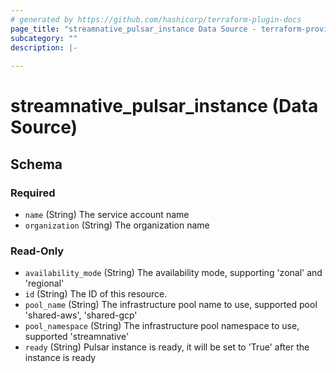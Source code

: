 ```yaml
---
# generated by https://github.com/hashicorp/terraform-plugin-docs
page_title: "streamnative_pulsar_instance Data Source - terraform-provider-streamnative"
subcategory: ""
description: |-
  
---
```


# streamnative_pulsar_instance (Data Source)





<!-- schema generated by tfplugindocs -->
## Schema

### Required

- `name` (String) The service account name
- `organization` (String) The organization name

### Read-Only

- `availability_mode` (String) The availability mode, supporting 'zonal' and 'regional'
- `id` (String) The ID of this resource.
- `pool_name` (String) The infrastructure pool name to use, supported pool 'shared-aws', 'shared-gcp'
- `pool_namespace` (String) The infrastructure pool namespace to use, supported 'streamnative'
- `ready` (String) Pulsar instance is ready, it will be set to 'True' after the instance is ready


